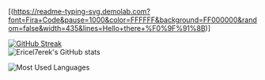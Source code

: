 
[(https://readme-typing-svg.demolab.com?font=Fira+Code&pause=1000&color=FFFFFF&background=FF000000&random=false&width=435&lines=Hello+there+%F0%9F%91%8B)]

<!--
**Ericel7erek/Ericel7erek** is a ✨ _special_ ✨ repository because its `README.md` (this file) appears on your GitHub profile.

Here are some ideas to get you started:

- 🔭 I’m currently working on ...
- 🌱 I’m currently learning ...
- 👯 I’m looking to collaborate on ...
- 🤔 I’m looking for help with ...
- 💬 Ask me about ...
- 📫 How to reach me: ...
- 😄 Pronouns: ...
- ⚡ Fun fact: ...
-->
[![GitHub Streak](https://streak-stats.demolab.com?user=Ericel7erek&theme=chartreuse-dark)](https://git.io/streak-stats)
<br/>
![Ericel7erek's GitHub stats](https://github-readme-stats.vercel.app/api?username=Ericel7erek&show_icons=true&theme=chartreuse-dark&icon_color=7EFF00)
<br/>

![Most Used Languages](https://github-readme-stats.vercel.app/api/top-langs/?username=Ericel7erek&layout=compact&theme=chartreuse-dark&icon_color=7EFF00)



